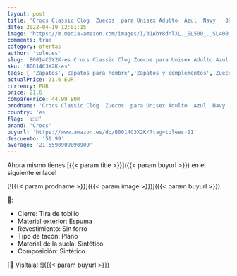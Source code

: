 ```yaml
---
layout: post
title: 'Crocs Classic Clog  Zuecos  para Unisex Adulto  Azul  Navy   39/40 EU'
date: 2022-04-19 12:01:15
image: 'https://m.media-amazon.com/images/I/31AbY8dnlXL._SL500_._SL400_.jpg'
comments: true
category: ofertas
author: 'tole.es'
slug: 'B0014C3X2K-es Crocs Classic Clog Zuecos para Unisex Adulto Azul Navy...'
sku: 'B0014C3X2K-es'
tags: [ 'Zapatos','Zapatos para hombre','Zapatos y complementos','Zuecos y mules para hombre','crocs','zuecos','🇪🇸', ]
actualPrice: 21.6 EUR
currency: EUR
price: 21.6
comparePrice: 44.99 EUR
prodname: 'Crocs Classic Clog  Zuecos  para Unisex Adulto  Azul  Navy   39/40 EU'
country: 'es'
flag: '🇪🇸'
brand: 'Crocs'
buyurl: 'https://www.amazon.es/dp/B0014C3X2K/?tag=tolees-21'
descuento: '51.99'
average: '21.6590909090909'
---
```


Ahora mismo tienes [{{< param title >}}]({{< param buyurl >}}) en el siguiente enlace!

[![{{< param prodname >}}]({{< param image >}})]({{< param buyurl >}})

🔎:

- Cierre: Tira de tobillo
- Material exterior: Espuma
- Revestimiento: Sin forro
- Tipo de tacón: Plano
- Material de la suela: Sintético
- Composición: Sintético

[🛒 Visítala!!!]({{< param buyurl >}})
